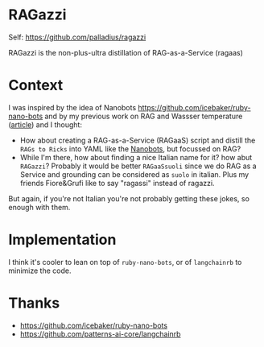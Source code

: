 # RAGazzi

Self: https://github.com/palladius/ragazzi

RAGazzi is the non-plus-ultra distillation of RAG-as-a-Service (ragaas)

# Context

I was inspired by the idea of Nanobots https://github.com/icebaker/ruby-nano-bots and by my previous work on RAG and Wassser temperature ([article](https://medium.com/p/de69215d43df)) and I thought:

* How about creating a RAG-as-a-Service (RAGaaS) script and distill the `RAGs to Ricks` into YAML like the [Nanobots](https://github.com/icebaker/ruby-nano-bots), but focussed on RAG?
* While I'm there, how about finding a nice Italian name for it? how abut `RAGazzi`? Probably it would be better `RAGaaSsuoli` since we do RAG as a Service and grounding can be considered as `suolo` in italian. Plus my friends Fiore&Grufi like to say "ragassi" instead of ragazzi.

But again, if you're not Italian you're not probably getting these jokes, so enough with them.

# Implementation

I think it's cooler to lean on top of `ruby-nano-bots`, or of `langchainrb` to minimize the code.

# Thanks

* https://github.com/icebaker/ruby-nano-bots
* https://github.com/patterns-ai-core/langchainrb
